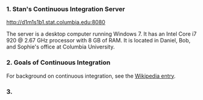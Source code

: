 ### 1. Stan's Continuous Integration Server
http://d1m1s1b1.stat.columbia.edu:8080

The server is a desktop computer running Windows 7. It has an Intel Core i7 920 @ 2.67 GHz processor with 8 GB of RAM. It is located in Daniel, Bob, and Sophie's office at Columbia University.

### 2. Goals of Continuous Integration
For background on continuous integration, see the [Wikipedia entry](https://en.wikipedia.org/wiki/Continuous_integration).


### 3.